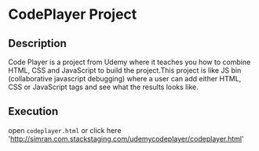 # CodePlayer Project

## Description
Code Player is a project from Udemy where it teaches you how to combine HTML,
CSS and JavaScript to build the project.This project is like JS bin
(collaborative javascript debugging) where a user can add either HTML,
CSS or JavaScript tags and see what the results looks like.

## Execution
open `codeplayer.html` or
click here 'http://simran.com.stackstaging.com/udemycodeplayer/codeplayer.html'
